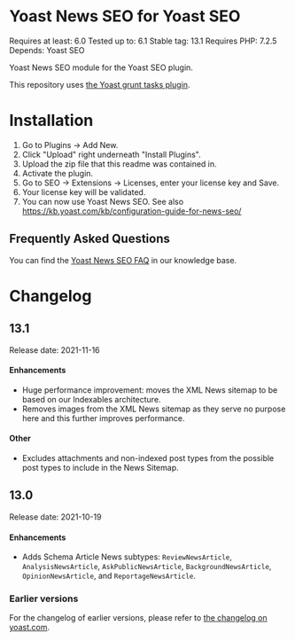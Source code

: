 Yoast News SEO for Yoast SEO
==========================
Requires at least: 6.0
Tested up to: 6.1
Stable tag: 13.1
Requires PHP: 7.2.5
Depends: Yoast SEO

Yoast News SEO module for the Yoast SEO plugin.

This repository uses [the Yoast grunt tasks plugin](https://github.com/Yoast/plugin-grunt-tasks).

Installation
============

1. Go to Plugins -> Add New.
2. Click "Upload" right underneath "Install Plugins".
3. Upload the zip file that this readme was contained in.
4. Activate the plugin.
5. Go to SEO -> Extensions -> Licenses, enter your license key and Save.
6. Your license key will be validated.
7. You can now use Yoast News SEO. See also https://kb.yoast.com/kb/configuration-guide-for-news-seo/

Frequently Asked Questions
--------------------------

You can find the [Yoast News SEO FAQ](https://kb.yoast.com/kb/category/news-seo/) in our knowledge base.

Changelog
=========

## 13.1

Release date: 2021-11-16

#### Enhancements

* Huge performance improvement: moves the XML News sitemap to be based on our Indexables architecture.
* Removes images from the XML News sitemap as they serve no purpose here and this further improves performance.

#### Other

* Excludes attachments and non-indexed post types from the possible post types to include in the News Sitemap.

## 13.0

Release date: 2021-10-19

#### Enhancements

* Adds Schema Article News subtypes: `ReviewNewsArticle`, `AnalysisNewsArticle`, `AskPublicNewsArticle`, `BackgroundNewsArticle`, `OpinionNewsArticle`, and `ReportageNewsArticle`.

### Earlier versions
For the changelog of earlier versions, please refer to [the changelog on yoast.com](https://yoa.st/news-seo-changelog).
